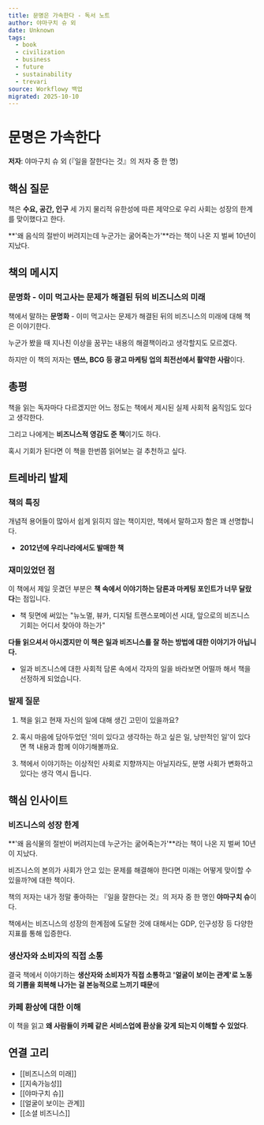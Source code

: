 ```yaml
---
title: 문명은 가속한다 - 독서 노트
author: 야마구치 슈 외
date: Unknown
tags:
  - book
  - civilization
  - business
  - future
  - sustainability
  - trevari
source: Workflowy 백업
migrated: 2025-10-10
---
```


# 문명은 가속한다

**저자**: 야마구치 슈 외 (『일을 잘한다는 것』의 저자 중 한 명)

## 핵심 질문

책은 **수요, 공간, 인구** 세 가지 물리적 유한성에 따른 제약으로 우리 사회는 성장의 한계를 맞이했다고 한다.

**'왜 음식의 절반이 버려지는데 누군가는 굶어죽는가'**라는 책이 나온 지 벌써 10년이 지났다.

## 책의 메시지

### 문명화 - 이미 먹고사는 문제가 해결된 뒤의 비즈니스의 미래

책에서 말하는 **문명화** - 이미 먹고사는 문제가 해결된 뒤의 비즈니스의 미래에 대해 책은 이야기한다.

누군가 봤을 때 지나친 이상을 꿈꾸는 내용의 해결책이라고 생각할지도 모르겠다.

하지만 이 책의 저자는 **덴쓰, BCG 등 광고 마케팅 업의 최전선에서 활약한 사람**이다.

## 총평

책을 읽는 독자마다 다르겠지만 어느 정도는 책에서 제시된 실제 사회적 움직임도 있다고 생각한다.

그리고 나에게는 **비즈니스적 영감도 준 책**이기도 하다.

혹시 기회가 된다면 이 책을 한번쯤 읽어보는 걸 추천하고 싶다.

## 트레바리 발제

### 책의 특징

개념적 용어들이 많아서 쉽게 읽히지 않는 책이지만, 책에서 말하고자 함은 꽤 선명합니다.

- **2012년에 우리나라에서도 발매한 책**

### 재미있었던 점

이 책에서 제일 웃겼던 부분은 **책 속에서 이야기하는 담론과 마케팅 포인트가 너무 달랐다**는 점입니다.

- 책 뒷면에 써있는 "뉴노멀, 뷰카, 디지털 트랜스포메이션 시대, 앞으로의 비즈니스 기회는 어디서 찾아야 하는가"

**다들 읽으셔서 아시겠지만 이 책은 일과 비즈니스를 잘 하는 방법에 대한 이야기가 아닙니다.**

- 일과 비즈니스에 대한 사회적 담론 속에서 각자의 일을 바라보면 어떨까 해서 책을 선정하게 되었습니다.

### 발제 질문

1. 책을 읽고 현재 자신의 일에 대해 생긴 고민이 있을까요?

2. 혹시 마음에 담아두었던 '의미 있다고 생각하는 하고 싶은 일, 낭만적인 일'이 있다면 책 내용과 함께 이야기해볼까요.

3. 책에서 이야기하는 이상적인 사회로 지향까지는 아닐지라도, 분명 사회가 변화하고 있다는 생각 역시 듭니다.

## 핵심 인사이트

### 비즈니스의 성장 한계

**'왜 음식물의 절반이 버려지는데 누군가는 굶어죽는가'**라는 책이 나온 지 벌써 10년이 지났다.

비즈니스의 본의가 사회가 안고 있는 문제를 해결해야 한다면 미래는 어떻게 맞이할 수 있을까?에 대한 책이다.

책의 저자는 내가 정말 좋아하는 『일을 잘한다는 것』의 저자 중 한 명인 **야마구치 슈**이다.

책에서는 비즈니스의 성장의 한계점에 도달한 것에 대해서는 GDP, 인구성장 등 다양한 지표를 통해 입증한다.

### 생산자와 소비자의 직접 소통

결국 책에서 이야기하는 **생산자와 소비자가 직접 소통하고 '얼굴이 보이는 관계'로 노동의 기쁨을 회복해 나가는 걸 본능적으로 느끼기 때문**에

### 카페 환상에 대한 이해

이 책을 읽고 **왜 사람들이 카페 같은 서비스업에 환상을 갖게 되는지 이해할 수 있었다**.

## 연결 고리
- [[비즈니스의 미래]]
- [[지속가능성]]
- [[야마구치 슈]]
- [[얼굴이 보이는 관계]]
- [[소셜 비즈니스]]
